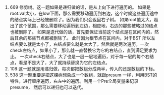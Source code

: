 1. 669 修剪树。这一题如果是递归做的话，是从上向下进行遍历的。
如果是root.val太小，在low下面，那么需要移动遍历到右边，这个时候这些遍历途中的结点实际上已经被删除了。因为我们只会返回右子树。
如果root值太大，超出了这个范围，那么需要移动遍历到左边，相应地，右边的那些被略过的结点也被删除了。
如果是迭代做的话，首先要保证当前这个结点是在区间内的，然后其余的那些节点都被删除了。
此时因为根节点在区间内，对于BST 所以左结点要么就是太小了，右结点要么就是太大了。然后就是两次遍历，一次check左结点，如果小了，那么就一直替换它为它的右结点，直到满足要求为止。
一次check右结点，大了也是一层一层地遍历，对于每一层的每个右结点，看是不是大了，大了就持续替换为它的左结点。
2. 108
这一题就是用递归做，每次都把数组分成两半，传入的还是数组的下标。
3. 538
这一题重要是把这棵树想象成一个数组，就跟presum 一样，利用BST的特性，进行顺序遍历，右左中的遍历。利用一个Pre全局变量来记录presume，
然后可以递归也可以迭代。
